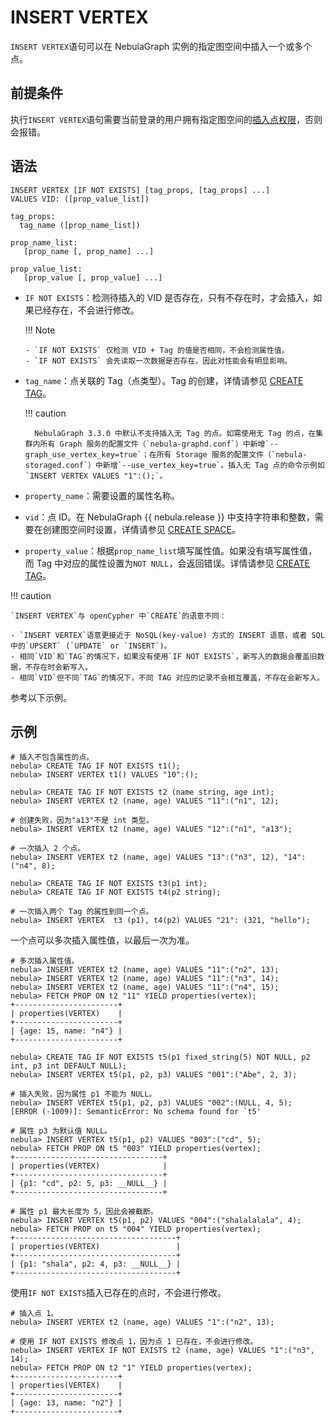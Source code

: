 # INSERT VERTEX

`INSERT VERTEX`语句可以在 NebulaGraph 实例的指定图空间中插入一个或多个点。

## 前提条件

执行`INSERT VERTEX`语句需要当前登录的用户拥有指定图空间的[插入点权限](../../7.data-security/1.authentication/3.role-list.md)，否则会报错。

## 语法

```ngql
INSERT VERTEX [IF NOT EXISTS] [tag_props, [tag_props] ...]
VALUES VID: ([prop_value_list])

tag_props:
  tag_name ([prop_name_list])

prop_name_list:
   [prop_name [, prop_name] ...]

prop_value_list:
   [prop_value [, prop_value] ...]   
```

<!---
// 忽略已存在索引插入点
```ngql
INSERT VERTEX [IF NOT EXISTS] [IGNORE_EXISTED_INDEX] [tag_props, [tag_props] ...]
VALUES VID: ([prop_value_list])

tag_props:
  tag_name ([prop_name_list])

prop_name_list:
   [prop_name [, prop_name] ...]

prop_value_list:
   [prop_value [, prop_value] ...]   
```

- `IGNORE_EXISTED_INDEX`：插入点后不更新索引。建议在第一次导入时使用`IGNORE_EXISTED_INDEX`，可大幅度提升性能。

  !!! danger

        使用`IGNORE_EXISTED_INDEX`关键字时不删除旧索引，查找时可能会读取到错误数据。需要重新创建索引，详情信息见 [REBUILD INDEX](../3/../14.native-index-statements/4.rebuild-native-index.md。
--->


- `IF NOT EXISTS`：检测待插入的 VID 是否存在，只有不存在时，才会插入，如果已经存在，不会进行修改。

  !!! Note

      - `IF NOT EXISTS` 仅检测 VID + Tag 的值是否相同，不会检测属性值。
      - `IF NOT EXISTS` 会先读取一次数据是否存在，因此对性能会有明显影响。

- `tag_name`：点关联的 Tag（点类型）。Tag 的创建，详情请参见 [CREATE TAG](../10.tag-statements/1.create-tag.md)。

  !!! caution

        NebulaGraph 3.3.0 中默认不支持插入无 Tag 的点。如需使用无 Tag 的点，在集群内所有 Graph 服务的配置文件（`nebula-graphd.conf`）中新增`--graph_use_vertex_key=true`；在所有 Storage 服务的配置文件（`nebula-storaged.conf`）中新增`--use_vertex_key=true`。插入无 Tag 点的命令示例如`INSERT VERTEX VALUES "1":();`。

- `property_name`：需要设置的属性名称。

- `vid`：点 ID。在 NebulaGraph {{ nebula.release }} 中支持字符串和整数，需要在创建图空间时设置，详情请参见 [CREATE SPACE](../9.space-statements/1.create-space.md)。

- `property_value`：根据`prop_name_list`填写属性值。如果没有填写属性值，而 Tag 中对应的属性设置为`NOT NULL`，会返回错误。详情请参见 [CREATE TAG](../10.tag-statements/1.create-tag.md)。

!!! caution

    `INSERT VERTEX`与 openCypher 中`CREATE`的语意不同：

    - `INSERT VERTEX`语意更接近于 NoSQL(key-value) 方式的 INSERT 语意，或者 SQL 中的`UPSERT` (`UPDATE` or `INSERT`)。
    - 相同`VID`和`TAG`的情况下，如果没有使用`IF NOT EXISTS`，新写入的数据会覆盖旧数据，不存在时会新写入。
    - 相同`VID`但不同`TAG`的情况下，不同 TAG 对应的记录不会相互覆盖，不存在会新写入。

参考以下示例。

## 示例

```ngql
# 插入不包含属性的点。
nebula> CREATE TAG IF NOT EXISTS t1();                   
nebula> INSERT VERTEX t1() VALUES "10":(); 
```

<!---
```ngql
# 插入点 VID 为"100"和"200"，id 为 1 的点。
nebula> INSERT VERTEX person(id) VALUES "100":(1), "200":(1);

# 查询 id 为 1 的点，VID 为"100"和"200"的点都能查到。
nebula> LOOKUP ON person WHERE person.id == 1 YIELD id(vertex) as id;
+-------------+
| id          |
+-------------+
| "100"       |
| "200"       |
+-------------+

# 忽略索引插入 VID 为"200"，id 为 2 的点。
nebula> INSERT VERTEX IGNORE_EXISTED_INDEX person(id) VALUES "200":(2);

# 查询 id 为 1 的点，VID 为"100"和"200"的点都能查到。
nebula> LOOKUP ON person WHERE person.id == 1 YIELD id(vertex) as id;
+-------------+
| id          |
+-------------+
| "100"       |
| "200"       |
+-------------+

# 查询 id 为 2 的点，仅能查到 VID 为"200"的点。
nebula> LOOKUP ON person WHERE person.id == 2 YIELD id(vertex) as id;
+-------+
| id    |
+-------+
| "200" |
+-------+
```
--->

```ngql
nebula> CREATE TAG IF NOT EXISTS t2 (name string, age int);                
nebula> INSERT VERTEX t2 (name, age) VALUES "11":("n1", 12);

# 创建失败，因为"a13"不是 int 类型。
nebula> INSERT VERTEX t2 (name, age) VALUES "12":("n1", "a13"); 

# 一次插入 2 个点。
nebula> INSERT VERTEX t2 (name, age) VALUES "13":("n3", 12), "14":("n4", 8); 
```

```ngql
nebula> CREATE TAG IF NOT EXISTS t3(p1 int);
nebula> CREATE TAG IF NOT EXISTS t4(p2 string);

# 一次插入两个 Tag 的属性到同一个点。
nebula> INSERT VERTEX  t3 (p1), t4(p2) VALUES "21": (321, "hello");
```

一个点可以多次插入属性值，以最后一次为准。

```ngql
# 多次插入属性值。
nebula> INSERT VERTEX t2 (name, age) VALUES "11":("n2", 13);
nebula> INSERT VERTEX t2 (name, age) VALUES "11":("n3", 14);
nebula> INSERT VERTEX t2 (name, age) VALUES "11":("n4", 15);
nebula> FETCH PROP ON t2 "11" YIELD properties(vertex);
+-----------------------+
| properties(VERTEX)    |
+-----------------------+
| {age: 15, name: "n4"} |
+-----------------------+
```

```ngql
nebula> CREATE TAG IF NOT EXISTS t5(p1 fixed_string(5) NOT NULL, p2 int, p3 int DEFAULT NULL);
nebula> INSERT VERTEX t5(p1, p2, p3) VALUES "001":("Abe", 2, 3);

# 插入失败，因为属性 p1 不能为 NULL。
nebula> INSERT VERTEX t5(p1, p2, p3) VALUES "002":(NULL, 4, 5);
[ERROR (-1009)]: SemanticError: No schema found for `t5'

# 属性 p3 为默认值 NULL。
nebula> INSERT VERTEX t5(p1, p2) VALUES "003":("cd", 5);
nebula> FETCH PROP ON t5 "003" YIELD properties(vertex);
+---------------------------------+
| properties(VERTEX)              |
+---------------------------------+
| {p1: "cd", p2: 5, p3: __NULL__} |
+---------------------------------+

# 属性 p1 最大长度为 5，因此会被截断。
nebula> INSERT VERTEX t5(p1, p2) VALUES "004":("shalalalala", 4);
nebula> FETCH PROP on t5 "004" YIELD properties(vertex);
+------------------------------------+
| properties(VERTEX)                 |
+------------------------------------+
| {p1: "shala", p2: 4, p3: __NULL__} |
+------------------------------------+
```

使用`IF NOT EXISTS`插入已存在的点时，不会进行修改。

```ngql
# 插入点 1。
nebula> INSERT VERTEX t2 (name, age) VALUES "1":("n2", 13);

# 使用 IF NOT EXISTS 修改点 1，因为点 1 已存在，不会进行修改。
nebula> INSERT VERTEX IF NOT EXISTS t2 (name, age) VALUES "1":("n3", 14);
nebula> FETCH PROP ON t2 "1" YIELD properties(vertex);
+-----------------------+
| properties(VERTEX)    |
+-----------------------+
| {age: 13, name: "n2"} |
+-----------------------+
```
